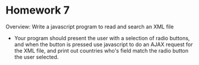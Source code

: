 # Homework 7

Overview: Write a javascript program to read and search an XML file

- Your program should present the user with a selection of radio buttons, and when the button is pressed use javascript to do an AJAX request for the XML file, and print out countries who's <continent> field match the radio button the user selected.  
